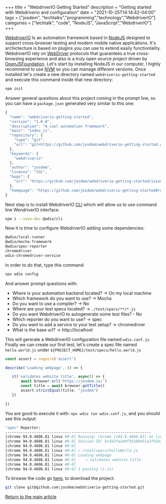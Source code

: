 +++
title =  "WebdriverIO Getting Started"
description = "Getting started with Webdriverio and configuration"
date = "2021-10-25T14:14:42-04:00"
tags = ["josdem", "techtalks","programming","technology","WebdriverIO"]
categories = ["techtalk", "code", "NodeJS", "JavaScript","WebdriverIO"]
+++

[WebdriverIO](https://webdriver.io/) Is an automation framework based in [NodeJS](https://nodejs.org/en/) designed to support cross-browser testing and modern mobile native applications. It's archictecture is based on plugins you can use to extend easily functionlality. WebdriverIO rely on [WebDriver](https://w3c.github.io/webdriver/) protocols that guarantees a true cross-browsing experience and also is a truly open source project driven by [OpenJSFoundation](https://openjsf.org/). Let's start by installing NodeJS in our computer, I highly recommend to use [NVM](https://github.com/nvm-sh/nvm) so you can manage different versions. Once installed let's create a new directory named `webdriverio-getting-started` and execute this command inside that new directory:

```bash
npm init
```

Answer general questions about this project coming in the prompt line, so you can have a `package.json` generated very similar to this one:

```javascript
{
  "name": "webdriverio-getting-started",
  "version": "1.0.0",
  "description": "A cool automation framework",
  "main": "index.js",
  "repository": {
    "type": "git",
    "url": "git+https://github.com/josdem/webdriverio-getting-started.git"
  },
  "keywords": [
    "webdriverio"
  ],
  "author": "josdem",
  "license": "ISC",
  "bugs": {
    "url": "https://github.com/josdem/webdriverio-getting-started/issues"
  },
  "homepage": "https://github.com/josdem/webdriverio-getting-started#readme"
}
```

Next step is to install WebdriverIO [CLI](https://www.npmjs.com/package/@wdio/cli) which will allow us to use command line WendriverIO interface.


```bash
npm i --save-dev @wdio/cli
```

Now it is time to configure WebdriverIO adding some dependencies:

```bash
@wdio/local-runner
@wdio/mocha-framework
@wdio/spec-reporter
chromedriver
wdio-chromedriver-service
```

in order to do that, type this command:

```bash
npx wdio config
```

And answer prompt questions with:

- Where is your automation backend located? -> On my local machine
- Which framework do you want to use? -> Mocha
- Do you want to use a compiler? -> No
- Where are your test specs located? -> `./test/specs/**/*.js`
- Do you want WebdriverIO to autogenerate some test files? - No
- Which reporter do you want to use? -> spec
- Do you want to add a service to your test setup? -> chromedriver
- What is the base url? -> http://localhost

This will gererate a WebdriverIO configuration file named `wdio.conf.js`. Finally we can create our first test, let's create a spec file named `hello.world.js` under `${PROJECT_HOME}/test/specs/hello.world.js`

```javascript
const assert = require('assert')

describe('Loading webpage', () => {

   it('validates website title', async() => {
       await browser.url('https://josdem.io/')
       const title = await browser.getTitle()
       assert.strictEqual(title, "josdem")
   })

})
```

You are good to execute it with: `npx wdio run wdio.conf.js`, and you should see this output:

```bash
"spec" Reporter:
------------------------------------------------------------------
[chrome 94.0.4606.81 linux #0-0] Running: chrome (v94.0.4606.81) on linux
[chrome 94.0.4606.81 linux #0-0] Session ID: 6c452fa2e8f3528b031a3f92b47620e3
[chrome 94.0.4606.81 linux #0-0]
[chrome 94.0.4606.81 linux #0-0] » /test/specs/helloWorld.js
[chrome 94.0.4606.81 linux #0-0] Loading webpage
[chrome 94.0.4606.81 linux #0-0]    ✓ validates website title
[chrome 94.0.4606.81 linux #0-0]
[chrome 94.0.4606.81 linux #0-0] 1 passing (1.1s)
```

To browse the code go [here](https://github.com/josdem/webdriverio-getting-started), to download the project:

```bash
git clone git@github.com:josdem/webdriverio-getting-started.git
```

[Return to the main article](/techtalk/ux)
